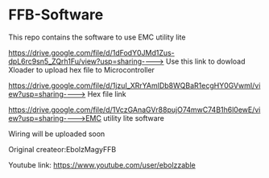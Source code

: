 # FFB-Software
This repo contains the software to use EMC utility lite



https://drive.google.com/file/d/1dFodY0JMd1Zus-dpL6rc9sn5_ZQrh1Fu/view?usp=sharing----> Use this link to dowload Xloader to upload hex file to Microcontroller

https://drive.google.com/file/d/1jzuI_XRrYAmIDb8WQBaR1ecgHY0GVwmI/view?usp=sharing----> Hex file link

https://drive.google.com/file/d/1VczGAnaGVr88pujO74mwC74B1h6l0ewE/view?usp=sharing---->EMC utility lite software

Wiring will be uploaded soon


Original  createor:EbolzMagyFFB

Youtube  link: https://www.youtube.com/user/ebolzzable

